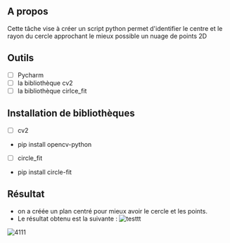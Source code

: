 ## A propos  
Cette tâche vise à créer un script python permet d'identifier le centre et le rayon du cercle approchant le mieux possible un nuage de points 2D

## Outils

 - [ ]  Pycharm
 - [ ]  la bibliothèque cv2
 - [ ]  la bibliothèque cirlce_fit

## Installation de bibliothèques
 

 - [ ] cv2
 -  pip install opencv-python
 - [ ] circle_fit
 - pip install circle-fit

## Résultat 

 - on a créée un plan centré pour mieux avoir le cercle et les points.
 - Le résultat obtenu est la suivante : 
![testtt](https://user-images.githubusercontent.com/67550881/149592863-d4d21055-881d-44d2-b9c0-c021df8a3240.PNG) </br>
  
![4111](https://user-images.githubusercontent.com/67550881/149596289-1cbd0722-d9d2-4d96-8f2c-15e6f7ad759f.PNG) </br>
 
